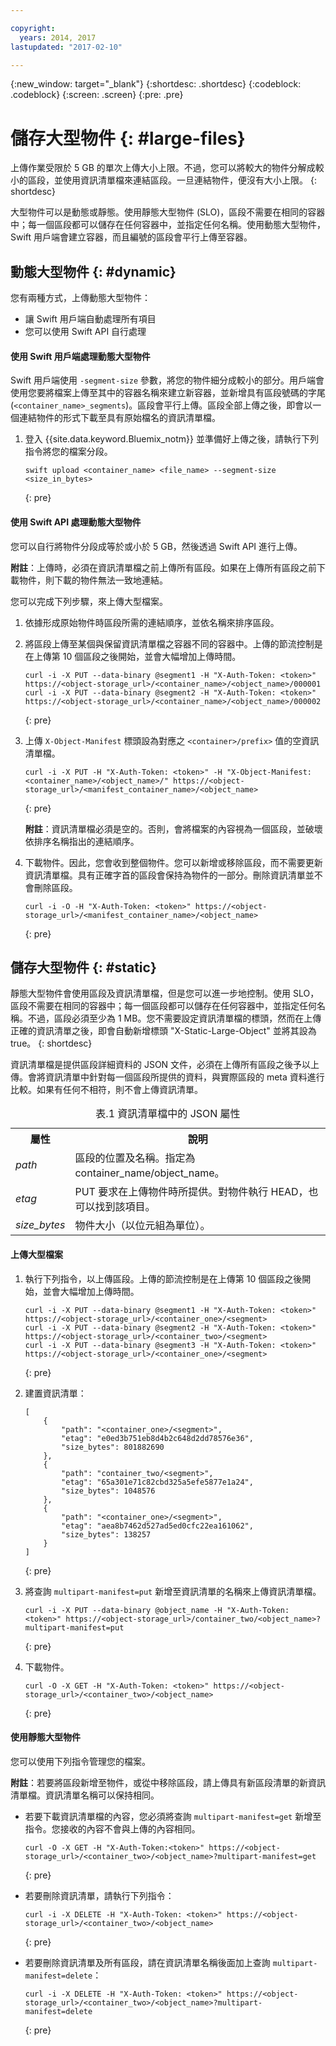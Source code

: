```yaml
---

copyright:
  years: 2014, 2017
lastupdated: "2017-02-10"

---
```

{:new_window: target="_blank"}
{:shortdesc: .shortdesc}
{:codeblock: .codeblock}
{:screen: .screen}
{:pre: .pre}


# 儲存大型物件 {: #large-files}

上傳作業受限於 5 GB 的單次上傳大小上限。不過，您可以將較大的物件分解成較小的區段，並使用資訊清單檔來連結區段。一旦連結物件，便沒有大小上限。
{: shortdesc}

大型物件可以是動態或靜態。使用靜態大型物件 (SLO)，區段不需要在相同的容器中；每一個區段都可以儲存在任何容器中，並指定任何名稱。使用動態大型物件，Swift 用戶端會建立容器，而且編號的區段會平行上傳至容器。


## 動態大型物件 {: #dynamic}

您有兩種方式，上傳動態大型物件：
  * 讓 Swift 用戶端自動處理所有項目
  * 您可以使用 Swift API 自行處理

#### 使用 Swift 用戶端處理動態大型物件

Swift 用戶端使用 `-segment-size` 參數，將您的物件細分成較小的部分。用戶端會使用您要將檔案上傳至其中的容器名稱來建立新容器，並新增具有區段號碼的字尾 (`<container_name>_segments`)。區段會平行上傳。區段全部上傳之後，即會以一個連結物件的形式下載至具有原始檔名的資訊清單檔。

1. 登入 {{site.data.keyword.Bluemix_notm}} 並準備好上傳之後，請執行下列指令將您的檔案分段。
    ```
    swift upload <container_name> <file_name> --segment-size <size_in_bytes>
    ```
    {: pre}

#### 使用 Swift API 處理動態大型物件

您可以自行將物件分段成等於或小於 5 GB，然後透過 Swift API 進行上傳。

**附註**：上傳時，必須在資訊清單檔之前上傳所有區段。如果在上傳所有區段之前下載物件，則下載的物件無法一致地連結。

您可以完成下列步驟，來上傳大型檔案。

1. 依據形成原始物件時區段所需的連結順序，並依名稱來排序區段。
2. 將區段上傳至某個與保留資訊清單檔之容器不同的容器中。上傳的節流控制是在上傳第 10 個區段之後開始，並會大幅增加上傳時間。  

    ```
    curl -i -X PUT --data-binary @segment1 -H "X-Auth-Token: <token>" https://<object-storage_url>/<container_name>/<object_name>/000001
    curl -i -X PUT --data-binary @segment2 -H "X-Auth-Token: <token>" https://<object-storage_url>/<container_name>/<object_name>/000002
    ```
    {: pre}

3. 上傳 `X-Object-Manifest` 標頭設為對應之 `<container>/prefix>` 值的空資訊清單檔。

    ```
    curl -i -X PUT -H "X-Auth-Token: <token>" -H "X-Object-Manifest: <container_name>/<object_name>/" https://<object-storage_url>/<manifest_container_name>/<object_name>
    ```
    {: pre}

    **附註**：資訊清單檔必須是空的。否則，會將檔案的內容視為一個區段，並破壞依排序名稱指出的連結順序。
4. 下載物件。因此，您會收到整個物件。您可以新增或移除區段，而不需要更新資訊清單檔。具有正確字首的區段會保持為物件的一部分。刪除資訊清單並不會刪除區段。

    ```
    curl -i -O -H "X-Auth-Token: <token>" https://<object-storage_url>/<manifest_container_name>/<object_name>
    ```
    {: pre}


## 儲存大型物件 {: #static}

靜態大型物件會使用區段及資訊清單檔，但是您可以進一步地控制。使用 SLO，區段不需要在相同的容器中；每一個區段都可以儲存在任何容器中，並指定任何名稱。不過，區段必須至少為 1 MB。您不需要設定資訊清單檔的標頭，然而在上傳正確的資訊清單之後，即會自動新增標頭 "X-Static-Large-Object" 並將其設為 true。
{: shortdesc}

資訊清單檔是提供區段詳細資料的 JSON 文件，必須在上傳所有區段之後予以上傳。會將資訊清單中針對每一個區段所提供的資料，與實際區段的 meta 資料進行比較。如果有任何不相符，則不會上傳資訊清單。

<table>
<caption> 表.1 資訊清單檔中的 JSON 屬性</caption>
  <tr>
    <th> 屬性</th>
    <th> 說明</th>
  </tr>
  <tr>
    <td> <i> path </i> </td>
    <td> 區段的位置及名稱。指定為 container_name/object_name。</td>
  </tr>
  <tr>
    <td> <i> etag </i> </td>
    <td> PUT 要求在上傳物件時所提供。對物件執行 HEAD，也可以找到該項目。</td>
  </tr>
  <tr>
    <td> <i> size_bytes </i> </td>
    <td> 物件大小（以位元組為單位）。</td>
  </tr>
</table>



#### 上傳大型檔案

1. 執行下列指令，以上傳區段。上傳的節流控制是在上傳第 10 個區段之後開始，並會大幅增加上傳時間。  

    ```
    curl -i -X PUT --data-binary @segment1 -H "X-Auth-Token: <token>" https://<object-storage_url>/<container_one>/<segment>
    curl -i -X PUT --data-binary @segment2 -H "X-Auth-Token: <token>" https://<object-storage_url>/<container_two>/<segment>
    curl -i -X PUT --data-binary @segment3 -H "X-Auth-Token: <token>" https://<object-storage_url>/<container_one>/<segment>
    ```
    {: pre}

2. 建置資訊清單：

    ```
    [
        {
            "path": "<container_one>/<segment>",
            "etag": "e0ed3b751eb8d4b2c648d2dd78576e36",
            "size_bytes": 801882690
        },
        {
            "path": "container_two/<segment>",
            "etag": "65a301e71c82cbd325a5efe5877e1a24",
            "size_bytes": 1048576
        },
        {
            "path": "<container_one>/<segment>",
            "etag": "aea8b7462d527ad5ed0cfc22ea161062",
            "size_bytes": 138257
        }
    ]
    ```
    {: pre}

3. 將查詢 `multipart-manifest=put` 新增至資訊清單的名稱來上傳資訊清單檔。

    ```
    curl -i -X PUT --data-binary @object_name -H "X-Auth-Token: <token>" https://<object-storage_url>/container_two/<object_name>?multipart-manifest=put
    ```
    {: pre}

4. 下載物件。

    ```
    curl -O -X GET -H "X-Auth-Token: <token>" https://<object-storage_url>/<container_two>/<object_name>
    ```
    {: pre}


#### 使用靜態大型物件

您可以使用下列指令管理您的檔案。

**附註**：若要將區段新增至物件，或從中移除區段，請上傳具有新區段清單的新資訊清單檔。資訊清單名稱可以保持相同。

* 若要下載資訊清單檔的內容，您必須將查詢 `multipart-manifest=get` 新增至指令。您接收的內容不會與上傳的內容相同。

    ```
    curl -O -X GET -H "X-Auth-Token:<token>" https://<object-storage_url>/<container_two>/<object_name>?multipart-manifest=get
    ```
    {: pre}

* 若要刪除資訊清單，請執行下列指令：

    ```
    curl -i -X DELETE -H "X-Auth-Token: <token>" https://<object-storage_url>/<container_two>/<object_name>
    ```
    {: pre}

* 若要刪除資訊清單及所有區段，請在資訊清單名稱後面加上查詢 `multipart-manifest=delete`：

    ```
    curl -i -X DELETE -H "X-Auth-Token: <token>" https://<object-storage_url>/<container_two>/<object_name>?multipart-manifest=delete
    ```
    {: pre}
